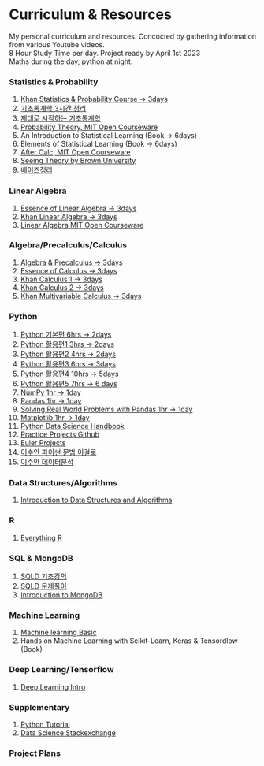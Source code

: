 # **Curriculum & Resources**
My personal curriculum and resources. Concocted by gathering information from various Youtube videos. <br />
8 Hour Study Time per day. Project ready by April 1st 2023 <br />
Maths during the day, python at night. <br />

### Statistics & Probability
1) [Khan Statistics & Probability Course -> 3days](https://www.khanacademy.org/math/statistics-probability)
2) [기초통계학 3시간 정리](https://www.youtube.com/watch?v=YaCQrJCgbqg&list=PL7SDcmtbDTTwlE3froxlw601augbo6mzc)
3) [제대로 시작하는 기초통계학](https://www.youtube.com/watch?v=s6BIOQqbaUQ&list=PLsri7w6p16vtiu-mpViykeFQxzQqIV1gz&index=5)
4) [Probability Theory, MIT Open Courseware](https://youtube.com/playlist?list=PLUl4u3cNGP60hI9ATjSFgLZpbNJ7myAg6)
5) An Introduction to Statistical Learning (Book -> 6days) 
6) Elements of Statistical Learning (Book -> 6days)
7) [After Calc, MIT Open Courseware](https://ocw.mit.edu/courses/18-650-statistics-for-applications-fall-2016/video_galleries/lecture-videos/)
8) [Seeing Theory by Brown University](https://seeing-theory.brown.edu/)
9) [베이즈정리](https://www.youtube.com/watch?v=euH9C61ywEM&list=PL5yujGYFVt0Cr2wyzeMfBKW_Pfktcdnjr&index=7)

### Linear Algebra
1) [Essence of Linear Algebra -> 3days](https://www.youtube.com/watch?v=fNk_zzaMoSs&list=PLZHQObOWTQDPD3MizzM2xVFitgF8hE_ab&index=1&t=0s)
2) [Khan Linear Algebra -> 3days](https://www.khanacademy.org/math/linear-algebra) 
3) [Linear Algebra MIT Open Courseware](https://youtube.com/playlist?list=PL49CF3715CB9EF31D)

### Algebra/Precalculus/Calculus
1) [Algebra & Precalculus -> 3days](https://www.youtube.com/watch?v=LwCRRUa8yTU&list=PLWKjhJtqVAbl5SlE6aBHzUVZ1e6q1Wz0v)
2) [Essence of Calculus -> 3days](https://www.youtube.com/watch?v=WUvTyaaNkzM&list=PLZHQObOWTQDMsr9K-rj53DwVRMYO3t5Yr)
4) [Khan Calculus 1 -> 3days](https://www.khanacademy.org/math/calculus-1)
5) [Khan Calculus 2 -> 3days](https://www.khanacademy.org/math/calculus-2)
6) [Khan Multivariable Calculus -> 3days](https://www.khanacademy.org/math/multivariable-calculus)

### Python
1) [Python 기본편 6hrs -> 2days](https://www.youtube.com/watch?v=kWiCuklohdY&t=2476s)
2) [Python 활용편1 3hrs -> 2days](https://www.youtube.com/watch?v=Dkx8Pl6QKW0)
3) [Python 활용편2 4hrs -> 2days](https://www.youtube.com/watch?v=bKPIcoou9N8)
4) [Python 활용편3 6hrs -> 3days](https://www.youtube.com/watch?v=yQ20jZwDjTE)
5) [Python 활용편4 10hrs -> 5days](https://www.youtube.com/watch?v=exgO1LFl9x8&t=21s) 
6) [Python 활용편5 7hrs -> 6 days](https://www.youtube.com/watch?v=PjhlUzp_cU0)
7) [NumPy 1hr -> 1day](https://www.youtube.com/watch?v=QUT1VHiLmmI)
8) [Pandas 1hr -> 1day](https://www.youtube.com/watch?v=vmEHCJofslg)
9) [Solving Real World Problems with Pandas 1hr -> 1day](https://www.youtube.com/watch?v=cc0HOiKN_ac)
10) [Matplotlib 1hr -> 1day](https://www.youtube.com/watch?v=DAQNHzOcO5A)
11) [Python Data Science Handbook](https://github.com/jakevdp/PythonDataScienceHandbook/blob/8a34a4f653bdbdc01415a94dc20d4e9b97438965/notebooks/Index.ipynb)
12) [Practice Projects Github](https://github.com/practical-tutorials/project-based-learning#python)
13) [Euler Projects](https://projecteuler.net/)
14) [이수안 파이썬 문법 이걸로](https://youtube.com/playlist?list=PL7ZVZgsnLwEEdhCYInwxRpj1Rc4EGmCUc)
15) [이수안 데이터분석](https://youtube.com/playlist?list=PL7ZVZgsnLwEEZcVusN-fV_sJhQHq833OS)

### Data Structures/Algorithms 
1) [Introduction to Data Structures and Algorithms](https://www.udacity.com/course/data-structures-and-algorithms-in-python--ud513)

### R
1) [Everything R](https://www.r-bloggers.com/2015/12/how-to-learn-r-2/)

### SQL & MongoDB
1) [SQLD 기초강의](https://www.youtube.com/watch?v=JE9OptIgFlY&list=PL7SDcmtbDTTy7l8qYMuqHhS3inKGLTmLy&index=4)
2) [SQLD 문제풀이](https://www.youtube.com/watch?v=8uP_E6SyiuM)
3) [Introduction to MongoDB](https://www.coursera.org/learn/introduction-mongodb)

### Machine Learning 
1) [Machine learning Basic](https://www.youtube.com/watch?v=gmvvaobm7eQ&list=PLeo1K3hjS3uvCeTYTeyfe0-rN5r8zn9rw)
2) Hands on Machine Learning with Scikit-Learn, Keras & Tensordlow (Book)

### Deep Learning/Tensorflow
1) [Deep Learning Intro](https://www.youtube.com/watch?v=Mubj_fqiAv8&list=PLeo1K3hjS3uu7CxAacxVndI4bE_o3BDtO)

### Supplementary
1) [Python Tutorial](https://docs.python.org/3/tutorial/index.html)
2) [Data Science Stackexchange](https://datascience.stackexchange.com/)

### Project Plans


